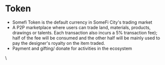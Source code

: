 # Token

* Somefi Token is the default currency in SomeFi City's trading market
* A P2P marketplace where users can trade land, materials, products, drawings or talents. Each transaction also incurs a 5% transaction fee); half of the fee will be consumed and the other half will be mainly used to pay the designer's royalty on the item traded.
* Payment and gifting/ donate for activities in the ecosystem

\
